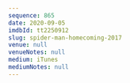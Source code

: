 ```yaml
---
sequence: 865
date: 2020-09-05
imdbId: tt2250912
slug: spider-man-homecoming-2017
venue: null
venueNotes: null
medium: iTunes
mediumNotes: null
---
```

